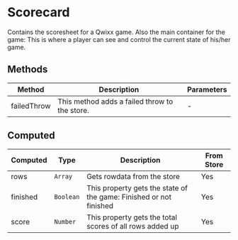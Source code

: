 # Scorecard

Contains the scoresheet for a Qwixx game. Also the main container for the game: This is where a player can see and control the current state of his/her game.

## Methods

<!-- @vuese:Scorecard:methods:start -->
|Method|Description|Parameters|
|---|---|---|
|failedThrow|This method adds a failed throw to the store.|-|

<!-- @vuese:Scorecard:methods:end -->


## Computed

<!-- @vuese:Scorecard:computed:start -->
|Computed|Type|Description|From Store|
|---|---|---|---|
|rows|`Array`|Gets rowdata from the store|Yes|
|finished|`Boolean`|This property gets the state of the game: Finished or not finished|Yes|
|score|`Number`|This property gets the total scores of all rows added up|Yes|

<!-- @vuese:Scorecard:computed:end -->


